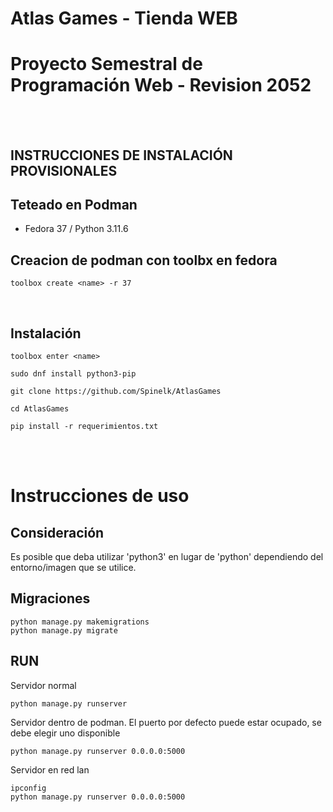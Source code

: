 # Atlas Games - Tienda WEB
# Proyecto Semestral de Programación Web - Revision 2052

<br>
<br>

## INSTRUCCIONES DE INSTALACIÓN PROVISIONALES


## Teteado en Podman
- Fedora 37 / Python 3.11.6

## Creacion de podman con toolbx en fedora
```
toolbox create <name> -r 37

```

<br>

## Instalación
```
toolbox enter <name>

sudo dnf install python3-pip

git clone https://github.com/Spinelk/AtlasGames

cd AtlasGames

pip install -r requerimientos.txt
```

<br>
<br>

# Instrucciones de uso 

## Consideración
Es posible que deba utilizar 'python3' en lugar de 'python' dependiendo del entorno/imagen que se utilice.

## Migraciones
```
python manage.py makemigrations
python manage.py migrate
```

## RUN
Servidor normal
```
python manage.py runserver
```

Servidor dentro de podman. El puerto por defecto puede estar ocupado, se debe elegir uno disponible
```
python manage.py runserver 0.0.0.0:5000
```

Servidor en red lan
```
ipconfig
python manage.py runserver 0.0.0.0:5000
```